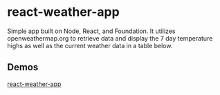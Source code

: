 react-weather-app
=================

Simple app built on Node, React, and Foundation.  It utilizes openweathermap.org to retrieve data and display the 7 day temperature highs as well as the current weather data in a table below.

## Demos
[react-weather-app](http://thawing-wildwood-71405.herokuapp.com/#/?_k=xbbxg4)

